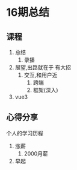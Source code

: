# 16期总结
## 课程
1. 总结
    1. 录播
2. 展望,出路就在于 有大招
    1. 交互,和用户近
        1. 跨端
        2. 框架(深入)
2. vue3

## 心得分享
个人的学习历程

1. 涨薪
    1. 2000月薪
2. 早起